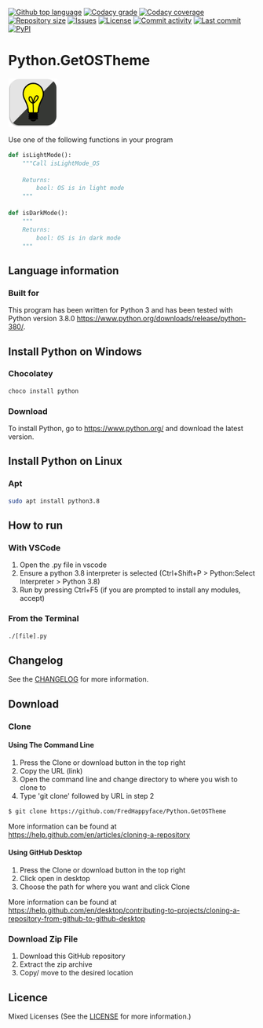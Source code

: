 [![Github top language](https://img.shields.io/github/languages/top/FredHappyface/Python.GetOSTheme.svg?style=flat-square)](../../)
[![Codacy grade](https://img.shields.io/codacy/grade/[codacy-proj-id].svg?style=flat-square)](https://www.codacy.com/manual/FredHappyface/Python.GetOSTheme)
[![Codacy coverage](https://img.shields.io/codacy/coverage/[codacy-proj-id].svg?style=flat-square)](https://www.codacy.com/manual/FredHappyface/Python.GetOSTheme)
[![Repository size](https://img.shields.io/github/repo-size/FredHappyface/Python.GetOSTheme.svg?style=flat-square)](../../)
[![Issues](https://img.shields.io/github/issues/FredHappyface/Python.GetOSTheme.svg?style=flat-square)](../../issues)
[![License](https://img.shields.io/github/license/FredHappyface/Python.GetOSTheme.svg?style=flat-square)](/LICENSE.md)
[![Commit activity](https://img.shields.io/github/commit-activity/m/FredHappyface/Python.GetOSTheme.svg?style=flat-square)](../../commits/master)
[![Last commit](https://img.shields.io/github/last-commit/FredHappyface/Python.GetOSTheme.svg?style=flat-square)](../../commits/master)
[![PyPI](https://img.shields.io/pypi/dm/getostheme.svg?style=flat-square)](https://pypi.org/project/getostheme/2020/)

# Python.GetOSTheme

<img src="readme-assets/icons/proj-icon.png" alt="Project Icon" width="100">

Use one of the following functions in your program

```python
def isLightMode():
	"""Call isLightMode_OS

	Returns:
		bool: OS is in light mode
	"""

def isDarkMode():
	"""
	Returns:
		bool: OS is in dark mode
	"""
```

## Language information
### Built for
This program has been written for Python 3 and has been tested with
Python version 3.8.0 <https://www.python.org/downloads/release/python-380/>.

## Install Python on Windows
### Chocolatey
```powershell
choco install python
```
### Download
To install Python, go to <https://www.python.org/> and download the latest
version.

## Install Python on Linux
### Apt
```bash
sudo apt install python3.8
```

## How to run
### With VSCode
1. Open the .py file in vscode
2. Ensure a python 3.8 interpreter is selected (Ctrl+Shift+P > Python:Select Interpreter > Python 3.8)
3. Run by pressing Ctrl+F5 (if you are prompted to install any modules, accept)
### From the Terminal
```bash
./[file].py
```


## Changelog
See the [CHANGELOG](/CHANGELOG.md) for more information.


## Download
### Clone
#### Using The Command Line
1. Press the Clone or download button in the top right
2. Copy the URL (link)
3. Open the command line and change directory to where you wish to
clone to
4. Type 'git clone' followed by URL in step 2
```bash
$ git clone https://github.com/FredHappyface/Python.GetOSTheme
```

More information can be found at
<https://help.github.com/en/articles/cloning-a-repository>

#### Using GitHub Desktop
1. Press the Clone or download button in the top right
2. Click open in desktop
3. Choose the path for where you want and click Clone

More information can be found at
<https://help.github.com/en/desktop/contributing-to-projects/cloning-a-repository-from-github-to-github-desktop>

### Download Zip File

1. Download this GitHub repository
2. Extract the zip archive
3. Copy/ move to the desired location


## Licence
Mixed Licenses
(See the [LICENSE](/LICENSE.md) for more information.)
